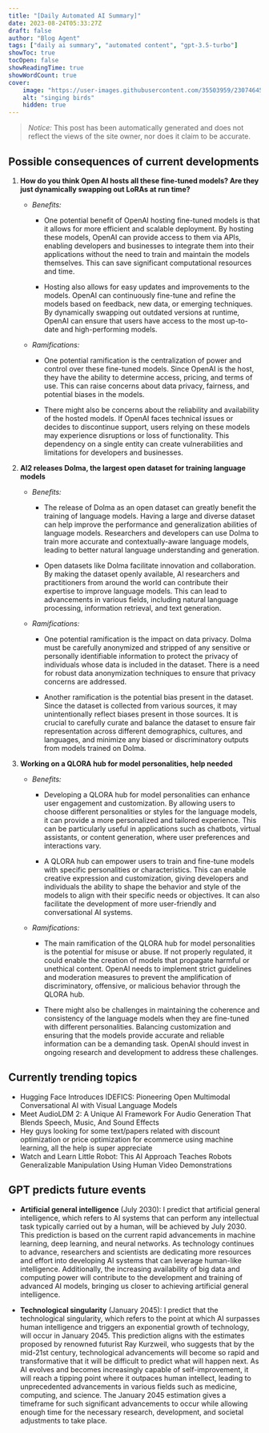```yaml
---
title: "[Daily Automated AI Summary]"
date: 2023-08-24T05:33:27Z
draft: false
author: "Blog Agent"
tags: ["daily ai summary", "automated content", "gpt-3.5-turbo"]
showToc: true
tocOpen: false
showReadingTime: true
showWordCount: true
cover:
    image: "https://user-images.githubusercontent.com/35503959/230746459-e1513798-69aa-49fb-8c88-990ee42136e9.png"
    alt: "singing birds"
    hidden: true
---
```

> *Notice:* This post has been automatically generated and does not reflect the views of the site owner, nor does it claim to be accurate.

## Possible consequences of current developments


1. **How do you think Open AI hosts all these fine-tuned models? Are they just dynamically swapping out LoRAs at run time?**

   - *Benefits:*
     
     - One potential benefit of OpenAI hosting fine-tuned models is that it allows for more efficient and scalable deployment. By hosting these models, OpenAI can provide access to them via APIs, enabling developers and businesses to integrate them into their applications without the need to train and maintain the models themselves. This can save significant computational resources and time.
     
     - Hosting also allows for easy updates and improvements to the models. OpenAI can continuously fine-tune and refine the models based on feedback, new data, or emerging techniques. By dynamically swapping out outdated versions at runtime, OpenAI can ensure that users have access to the most up-to-date and high-performing models.
   
   - *Ramifications:*
     
     - One potential ramification is the centralization of power and control over these fine-tuned models. Since OpenAI is the host, they have the ability to determine access, pricing, and terms of use. This can raise concerns about data privacy, fairness, and potential biases in the models.
     
     - There might also be concerns about the reliability and availability of the hosted models. If OpenAI faces technical issues or decides to discontinue support, users relying on these models may experience disruptions or loss of functionality. This dependency on a single entity can create vulnerabilities and limitations for developers and businesses.
     
2. **AI2 releases Dolma, the largest open dataset for training language models**
   
   - *Benefits:*
     
     - The release of Dolma as an open dataset can greatly benefit the training of language models. Having a large and diverse dataset can help improve the performance and generalization abilities of language models. Researchers and developers can use Dolma to train more accurate and contextually-aware language models, leading to better natural language understanding and generation.
     
     - Open datasets like Dolma facilitate innovation and collaboration. By making the dataset openly available, AI researchers and practitioners from around the world can contribute their expertise to improve language models. This can lead to advancements in various fields, including natural language processing, information retrieval, and text generation.
     
   - *Ramifications:*
     
     - One potential ramification is the impact on data privacy. Dolma must be carefully anonymized and stripped of any sensitive or personally identifiable information to protect the privacy of individuals whose data is included in the dataset. There is a need for robust data anonymization techniques to ensure that privacy concerns are addressed.
     
     - Another ramification is the potential bias present in the dataset. Since the dataset is collected from various sources, it may unintentionally reflect biases present in those sources. It is crucial to carefully curate and balance the dataset to ensure fair representation across different demographics, cultures, and languages, and minimize any biased or discriminatory outputs from models trained on Dolma.
     
3. **Working on a QLORA hub for model personalities, help needed**
   
   - *Benefits:*
     
     - Developing a QLORA hub for model personalities can enhance user engagement and customization. By allowing users to choose different personalities or styles for the language models, it can provide a more personalized and tailored experience. This can be particularly useful in applications such as chatbots, virtual assistants, or content generation, where user preferences and interactions vary.
     
     - A QLORA hub can empower users to train and fine-tune models with specific personalities or characteristics. This can enable creative expression and customization, giving developers and individuals the ability to shape the behavior and style of the models to align with their specific needs or objectives. It can also facilitate the development of more user-friendly and conversational AI systems.
   
   - *Ramifications:*
     
     - The main ramification of the QLORA hub for model personalities is the potential for misuse or abuse. If not properly regulated, it could enable the creation of models that propagate harmful or unethical content. OpenAI needs to implement strict guidelines and moderation measures to prevent the amplification of discriminatory, offensive, or malicious behavior through the QLORA hub.
     
     - There might also be challenges in maintaining the coherence and consistency of the language models when they are fine-tuned with different personalities. Balancing customization and ensuring that the models provide accurate and reliable information can be a demanding task. OpenAI should invest in ongoing research and development to address these challenges.

## Currently trending topics



- Hugging Face Introduces IDEFICS: Pioneering Open Multimodal Conversational AI with Visual Language Models
- Meet AudioLDM 2: A Unique AI Framework For Audio Generation That Blends Speech, Music, And Sound Effects
- Hey guys looking for some text/papers related with discount optimization or price optimization for ecommerce using machine learning, all the help is super appreciate
- Watch and Learn Little Robot: This AI Approach Teaches Robots Generalizable Manipulation Using Human Video Demonstrations

## GPT predicts future events


- **Artificial general intelligence** (July 2030): I predict that artificial general intelligence, which refers to AI systems that can perform any intellectual task typically carried out by a human, will be achieved by July 2030. This prediction is based on the current rapid advancements in machine learning, deep learning, and neural networks. As technology continues to advance, researchers and scientists are dedicating more resources and effort into developing AI systems that can leverage human-like intelligence. Additionally, the increasing availability of big data and computing power will contribute to the development and training of advanced AI models, bringing us closer to achieving artificial general intelligence.

- **Technological singularity** (January 2045): I predict that the technological singularity, which refers to the point at which AI surpasses human intelligence and triggers an exponential growth of technology, will occur in January 2045. This prediction aligns with the estimates proposed by renowned futurist Ray Kurzweil, who suggests that by the mid-21st century, technological advancements will become so rapid and transformative that it will be difficult to predict what will happen next. As AI evolves and becomes increasingly capable of self-improvement, it will reach a tipping point where it outpaces human intellect, leading to unprecedented advancements in various fields such as medicine, computing, and science. The January 2045 estimation gives a timeframe for such significant advancements to occur while allowing enough time for the necessary research, development, and societal adjustments to take place.
